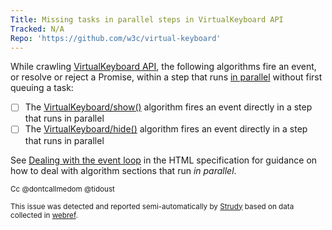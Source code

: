```yaml
---
Title: Missing tasks in parallel steps in VirtualKeyboard API
Tracked: N/A
Repo: 'https://github.com/w3c/virtual-keyboard'
---
```


While crawling [VirtualKeyboard API](https://w3c.github.io/virtual-keyboard/), the following algorithms fire an event, or resolve or reject a Promise, within a step that runs [in parallel](https://html.spec.whatwg.org/multipage/infrastructure.html#in-parallel) without first queuing a task:
* [ ] The [VirtualKeyboard/show()](https://w3c.github.io/virtual-keyboard/#dom-virtualkeyboard-show) algorithm fires an event directly in a step that runs in parallel
* [ ] The [VirtualKeyboard/hide()](https://w3c.github.io/virtual-keyboard/#dom-virtualkeyboard-hide) algorithm fires an event directly in a step that runs in parallel

See [Dealing with the event loop](https://html.spec.whatwg.org/multipage/webappapis.html#event-loop-for-spec-authors) in the HTML specification for guidance on how to deal with algorithm sections that run *in parallel*.

<sub>Cc @dontcallmedom @tidoust</sub>

<sub>This issue was detected and reported semi-automatically by [Strudy](https://github.com/w3c/strudy/) based on data collected in [webref](https://github.com/w3c/webref/).</sub>

